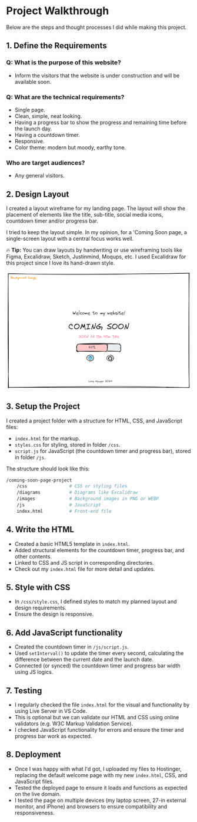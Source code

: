 # Project Walkthrough

Below are the steps and thought processes I did while making this project.

## 1. Define the Requirements

### Q: What is the purpose of this website?

- Inform the visitors that the website is under construction and will be available soon.

### Q: What are the technical requirements?

- Single page.
- Clean, simple, neat looking.
- Having a progress bar to show the progress and remaining time before the launch day.
- Having a countdown timer.
- Responsive.
- Color theme: modern but moody, earthy tone.

### Who are target audiences?

- Any general visitors.

## 2. Design Layout

I created a layout wireframe for my landing page. The layout will show the placement of elements like the title, sub-title, social media icons, countdown timer and/or progress bar.

I tried to keep the layout simple. In my opinion, for a 'Coming Soon page, a single-screen layout with a central focus works well.

:fire: **Tip:** You can draw layouts by handwriting or use wireframing tools like Figma, Excalidraw, Sketch, Justinmind, Moqups, etc. I used Excalidraw for this project since I love its hand-drawn style.

![wireframe](/diagrams/coming-soon-wireframe.png)

## 3. Setup the Project

I created a project folder with a structure for HTML, CSS, and JavaScript files:

- `index.html` for the markup.
- `styles.css` for styling, stored in folder `/css`.
- `script.js` for JavaScript (the countdown timer and progress bar), stored in folder `/js`.

The structure should look like this:

```bash
/coming-soon-page-project
    /css                # CSS or styling files
    /diagrams           # Diagrams like Excalidraw
    /images             # Background images in PNG or WEBP
    /js                 # JavaScript
    index.html          # Front-end file
```

## 4. Write the HTML

- Created a basic HTML5 template in `index.html`.
- Added structural elements for the countdown timer, progress bar, and other contents.
- Linked to CSS and JS script in corresponding directories.
- Check out my `index.html` file for more detail and updates.

## 5. Style with CSS

- In `/css/style.css`, I defined styles to match my planned layout and design requirements.
- Ensure the design is responsive.

## 6. Add JavaScript functionality

- Created the countdown timer in `/js/script.js`.
- Used `setInterval()` to update the timer every second, calculating the difference between the current date and the launch date.
- Connected (or synced) the countdown timer and progress bar width using JS logics.

## 7. Testing

- I regularly checked the file `index.html` for the visual and functionality by using Live Server in VS Code.
- This is optional but we can validate our HTML and CSS using online validators (e.g. W3C Markup Validation Service).
- I checked JavaScript functionality for errors and ensure the timer and progress bar work as expected.

## 8. Deployment

- Once I was happy with what I'd got, I uploaded my files to Hostinger, replacing the default welcome page with my new `index.html`, CSS, and JavaScript files.
- Tested the deployed page to ensure it loads and functions as expected on the live domain.
- I tested the page on multiple devices (my laptop screen, 27-in external monitor, and iPhone) and browsers to ensure compatibility and responsiveness.